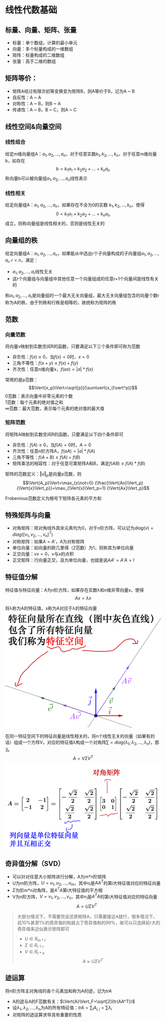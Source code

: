 <script type="text/javascript" src="http://cdn.mathjax.org/mathjax/latest/MathJax.js?config=default"></script>
# 线性代数基础
## 标量、向量、矩阵、张量
* 标量：单个数组，计算的最小单元
* 向量：多个标量构成的一维数组
* 矩阵：标量构成的二维数组
* 张量：高于二维的数组

## 矩阵等价：
* 矩阵A经过有限次初等变换变为矩阵B，则A等价于B，记为A ~ B
* 自反性：A ~ A
* 对称性：A ~ B，则B ~ A
* 传递性：A ~ B，B ~ C，则A ~ C

## 线性空间&向量空间
### 线性组合
给定m维向量组A：$a_1,a_2,...,a_n$，对于任意实数$k_1,k_2,...,k_n$，对于任意m维向量b，如存在
$$b=k_1a_1 + k_2a_2 + ... + k_na_n$$
称向量b可以被向量组$a_1,a_2,...,a_n$线性表示

### 线性相关
给定向量组A：$a_1,a_2,...,a_n$，如果存在不全为0的实数 $k_1,k_2,...,k_n$，使得
$$0=k_1a_1 + k_2a_2 + ... + k_na_n$$
成立，则称向量组是线性相关的，否则是线性无关的


## 向量组的秩
给定向量组A：$a_1,a_2,...,a_n$，如果能从中选出r个子向量构成的子向量组$a_1,a_2,...,a_r, r < n$，满足：
* $a_1,a_2,...,a_r$线性无关
* 这r个向量组与向量组中其他任意一个向量组成的任意r+1个向量间是线性有关的

称$a_1,a_2,...,a_r$是向量组的一个最大无关向量组，最大无关向量组包含的向量个数r称为A的秩，由于列秩和行秩是相等的，故统称为矩阵的秩


## 范数

### 向量范数
将向量v映射到实数空间R的函数，只要满足以下三个条件即可称为范数

* 非负性：$f(x)\leq0$，当$f(x)=0$时，$x=0$
* 三角不等性：${f(x+y)}\leq{f(x)+f(y)}$
* 齐次性：任意n维向量x，$f(ax)=\vert{a}\vert * f(x)$

常用的是p范数：
$$\Vert{x_p}\Vert=\sqrt[p]{(\sum\vert{x_i}\vert^p)}$$
0范数：表示向量中非零元素的个数  
1范数：每个元素的绝对值之和  
$\infty$范数：最大范数，表示每个元素的绝对值的最大值

### 矩阵范数
将矩阵A映射到实数空间R的函数，只要满足以下四个条件即可
* 非负性：$f(A)\geq0$，当$f(A)=0$时，$A=0$
* 齐次性：任意n阶方阵A，$f(aA)=\vert{a}\vert * f(A)$
* 三角不等性：${f(A+B)}\leq{f(A)+f(B)}$
* 矩阵乘法的相容性：对于任意可乘矩阵A和B，满足${f(AB)}\leq{f(A)*f(B)}$

矩阵的范数定义：$\Vert{x}\Vert_p$是向量p范数，则
$$\Vert{A_p}\Vert=\max_{x\not=0} {\frac{\Vert{Ax}\Vert_p}{\Vert{x}\Vert_p}}=\max_{\Vert{x}\Vert_p=1} {\Vert{Ax}\Vert_p}$$

Frobenious范数定义为根号下矩阵各元素的平方和

## 特殊矩阵与向量
* 对角矩阵：除对角线外其余元素均为0，对于n阶方阵，可以记为$diag(v)=diag([v_1,v_2,...,v_n]^T)$
* 对称矩阵：如果$A=A'$，A为对称矩阵
* 单位向量：如向量的欧几里得（2范数）为1，则称其为单位向量
* 正交向量：$vx=0$，v与x的点积
* 正交矩阵：行向量正交，且为单位向量，也就是说$AA'=A'A=I$

## 特征值分解

特征值与特征向量：A为n阶方阵，如果存在实数λ和n维非零向量x，使得
$$Ax=λx$$

将λ称为A的特征值，x称为A对应于λ的特征向量
![](./img/basic_theory_1.png)

在同一特征空间下的特征向量是线性相关的，将n个线性无关的向量（如果有的话）组成一个方阵V，对应的特征值λ构成一个对角阵$\sum=diag(λ_1,λ_2,...,λ_n)$，那么
$$A=V\Sigma V^{T}$$
![](./img/basic_theory_2.png)

## 奇异值分解（SVD）
* 可以针对任意大小矩阵进行分解，A为m*n阶矩阵
* U为m阶方阵，$U={u_1,u_2,...,u_m}$，其中$u_i$是$AA^T$的第i大特征值对应的特征向量
* $\Sigma$为阶m*n对角阵，是$A^TA$第i大特征值的平方根
* V为n阶方阵，$V={v_1,v_2,...,v_n}$，其中$v_i$是$A^TA$的第i大特征值对应的特征向量
$$A=U\Sigma V^T$$

>大部分情况下，不需要完全还原矩阵A，只需要接近A就行，很多情况下，前10%甚至1%的奇异值的和就占了奇异值和的99%，故可以只选择前r大的奇异值来近似表示矩阵即可
>* ${U}\in{R_{m*r}}$
>* ${\Sigma}\in{R_{r*r}}$
>* ${V}\in{R_{r*n}}$
>$${A}\approx{U\Sigma V^T}$$

## 迹运算
将n阶方阵主对角线的各个元素加和称为A的迹，记为$trA$
* A的迹与A的F范数有关：$\Vert{A}\Vert_F=\sqrt[2]{tr(AA^T)}$
* 设$λ_1,λ_2,...,λ_n$为A的所有特征值：$trA=\sum_{i}{A_{i,i}}=\sum{λ_i}$
* 对矩阵的迹运算求导具有重要的性质


